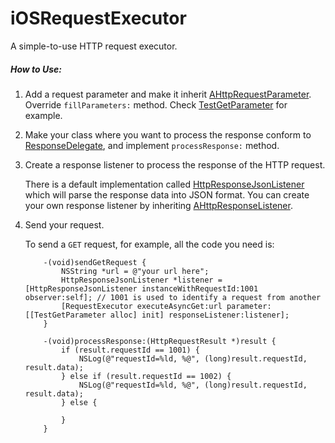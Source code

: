 # iOSRequestExecutor
A simple-to-use HTTP request executor.

##### How to Use:

1. Add a request parameter and make it inherit [AHttpRequestParameter](RequestExecutor/RequestExecutor/Core/AHttpRequestParameter.h). Override `fillParameters:` method. Check [TestGetParameter](RequestExecutor/RequestExecutor/TestGetParameter.h) for example.
2. Make your class where you want to process the response conform to [ResponseDelegate](RequestExecutor/RequestExecutor/Core/RequestProtocol.h), and implement `processResponse:` method.
3. Create a response listener to process the response of the HTTP request.
    
     There is a  default implementation called [HttpResponseJsonListener](RequestExecutor/RequestExecutor/Core/HttpResponseJsonListener.h) which will parse the response data into JSON format. You can create your own response listener by inheriting  [AHttpResponseListener](RequestExecutor/RequestExecutor/Core/AHttpResponseListener.h).
    
3. Send your request.

    To send a `GET` request, for example, all the code you need is:
    
    ```
        -(void)sendGetRequest {
            NSString *url = @"your url here";
            HttpResponseJsonListener *listener = [HttpResponseJsonListener instanceWithRequestId:1001 observer:self]; // 1001 is used to identify a request from another
            [RequestExecutor executeAsyncGet:url parameter:[[TestGetParameter alloc] init] responseListener:listener];
        }
        
        -(void)processResponse:(HttpRequestResult *)result {
            if (result.requestId == 1001) {
                NSLog(@"requestId=%ld, %@", (long)result.requestId, result.data);
            } else if (result.requestId == 1002) {
                NSLog(@"requestId=%ld, %@", (long)result.requestId, result.data);
            } else {
                
            }
        }

    ```

